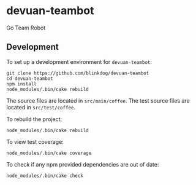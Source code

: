 # devuan-teambot
Go Team Robot

## Development
To set up a development environment for `devuan-teambot`:

    git clone https://github.com/blinkdog/devuan-teambot
    cd devuan-teambot
    npm install
    node_modules/.bin/cake rebuild

The source files are located in `src/main/coffee`.
The test source files are located in `src/test/coffee`.

To rebuild the project:

    node_modules/.bin/cake rebuild

To view test coverage:

    node_modules/.bin/cake coverage

To check if any npm provided dependencies are out of date:

    node_modules/.bin/cake check
